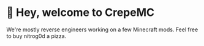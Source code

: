 # :wave: Hey, welcome to CrepeMC

We're mostly reverse engineers working on a few Minecraft mods. Feel free to buy nitrog0d a pizza.
